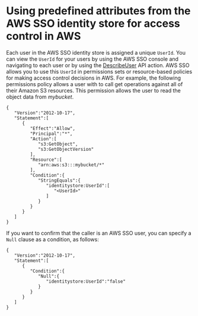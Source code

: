 # Using predefined attributes from the AWS SSO identity store for access control in AWS<a name="using-predefined-attributes"></a>

Each user in the AWS SSO identity store is assigned a unique `UserId`\. You can view the `UserId` for your users by using the AWS SSO console and navigating to each user or by using the [DescribeUser](https://docs.aws.amazon.com/singlesignon/latest/IdentityStoreAPIReference/API_DescribeUser.html) API action\. AWS SSO allows you to use this `UserId` in permissions sets or resource\-based policies for making access control decisions in AWS\. For example, the following permissions policy allows a user with <UserId> to call get operations against all of their Amazon S3 resources\. This permission allows the user to read the object data from *mybucket*\. 

```
{
   "Version":"2012-10-17",
   "Statement":[
      {
         "Effect":"Allow",
         "Principal":"*",
         "Action":[
            "s3:GetObject",
            "s3:GetObjectVersion"
         ],
         "Resource":[
            "arn:aws:s3:::mybucket/*"
         ],
         "Condition":{
            "StringEquals":{
               "identitystore:UserId":[
                  "<UserId>"
               ]
            }
         }
      }
   ]
}
```

If you want to confirm that the caller is an AWS SSO user, you can specify a `Null` clause as a condition, as follows:

```
{
   "Version":"2012-10-17",
   "Statement":[
      {
         "Condition":{
            "Null":{
               "identitystore:UserId":"false"
            }
         }
      }
   ]
}
```